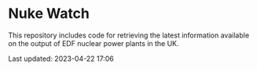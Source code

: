 # Nuke Watch

This repository includes code for retrieving the latest information available on the output of EDF nuclear power plants in the UK.

Last updated: 2023-04-22 17:06